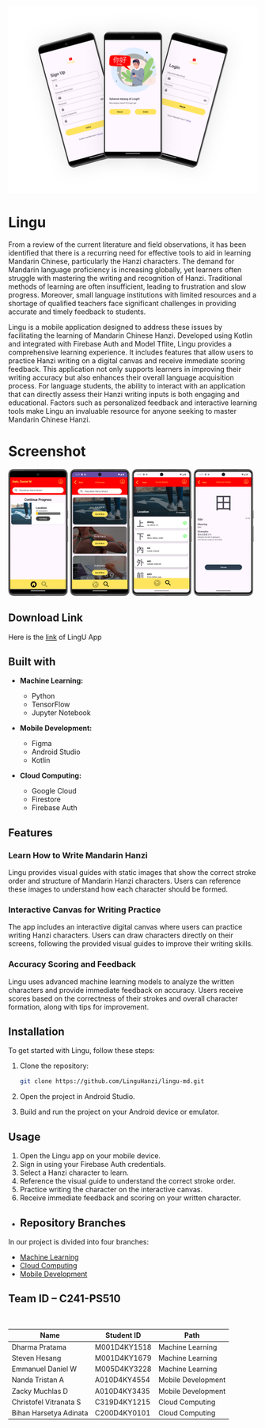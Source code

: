 ![download](https://github.com/LinguHanzi/.github/blob/main/assets/Mockup1.png)

# Lingu
From a review of the current literature and field observations, it has been identified that there is a recurring need for effective tools to aid in learning Mandarin Chinese, particularly the Hanzi characters. The demand for Mandarin language proficiency is increasing globally, yet learners often struggle with mastering the writing and recognition of Hanzi. Traditional methods of learning are often insufficient, leading to frustration and slow progress. Moreover, small language institutions with limited resources and a shortage of qualified teachers face significant challenges in providing accurate and timely feedback to students.

Lingu is a mobile application designed to address these issues by facilitating the learning of Mandarin Chinese Hanzi. Developed using Kotlin and integrated with Firebase Auth and Model Tflite, Lingu provides a comprehensive learning experience. It includes features that allow users to practice Hanzi writing on a digital canvas and receive immediate scoring feedback. This application not only supports learners in improving their writing accuracy but also enhances their overall language acquisition process. For language students, the ability to interact with an application that can directly assess their Hanzi writing inputs is both engaging and educational. Factors such as personalized feedback and interactive learning tools make Lingu an invaluable resource for anyone seeking to master Mandarin Chinese Hanzi.

# Screenshot
<img src="https://github.com/LinguHanzi/.github/blob/main/assets/4.png" width="24%"></img>
<img src="https://github.com/LinguHanzi/.github/blob/main/assets/5.png" width="24%"></img>
<img src="https://github.com/LinguHanzi/.github/blob/main/assets/6.png" width="24%"></img>
<img src="https://github.com/LinguHanzi/.github/blob/main/assets/7.png" width="24%"></img>

## Download Link

Here is the [link](https://drive.google.com/file/d/1faiqKaWc3oFij1BwDLSR-MRTa7yRv_xj/view?usp=sharing) of LingU App 

## Built with

- **Machine Learning:**
  - Python
  - TensorFlow
  - Jupyter Notebook

- **Mobile Development:**
  - Figma
  - Android Studio
  - Kotlin

- **Cloud Computing:**
  - Google Cloud
  - Firestore
  - Firebase Auth

## Features

### Learn How to Write Mandarin Hanzi
Lingu provides visual guides with static images that show the correct stroke order and structure of Mandarin Hanzi characters. Users can reference these images to understand how each character should be formed.

### Interactive Canvas for Writing Practice
The app includes an interactive digital canvas where users can practice writing Hanzi characters. Users can draw characters directly on their screens, following the provided visual guides to improve their writing skills.

### Accuracy Scoring and Feedback
Lingu uses advanced machine learning models to analyze the written characters and provide immediate feedback on accuracy. Users receive scores based on the correctness of their strokes and overall character formation, along with tips for improvement.

## Installation

To get started with Lingu, follow these steps:

1. Clone the repository:
    ```sh
    git clone https://github.com/LinguHanzi/lingu-md.git
    ```

2. Open the project in Android Studio.

3. Build and run the project on your Android device or emulator.

## Usage

1. Open the Lingu app on your mobile device.
2. Sign in using your Firebase Auth credentials.
3. Select a Hanzi character to learn.
4. Reference the visual guide to understand the correct stroke order.
5. Practice writing the character on the interactive canvas.
6. Receive immediate feedback and scoring on your written character.

- ## Repository Branches

In our project is divided into four branches:
  - [Machine Learning](https://github.com/LinguHanzi/lingu-ml.git)
  - [Cloud Computing](https://github.com/LinguHanzi/lingu-API.git)
  - [Mobile Development](https://github.com/LinguHanzi/lingu-md.git)

## Team ID – C241-PS510
<br>

| Name                   | Student ID   | Path                |
| ---------------------- | -----------  | ------------------- |
| Dharma Pratama         | M001D4KY1518 | Machine Learning    |
| Steven Hesang          | M001D4KY1679 | Machine Learning    |
| Emmanuel Daniel W      | M005D4KY3228 | Machine Learning    |
| Nanda Tristan A        | A010D4KY4554 | Mobile Development  |
| Zacky Muchlas D        | A010D4KY3435 | Mobile Development  |
| Christofel Vitranata S | C319D4KY1215 | Cloud Computing     |
| Bihan Harsetya Adinata | C200D4KY0101 | Cloud Computing     |

<br>
